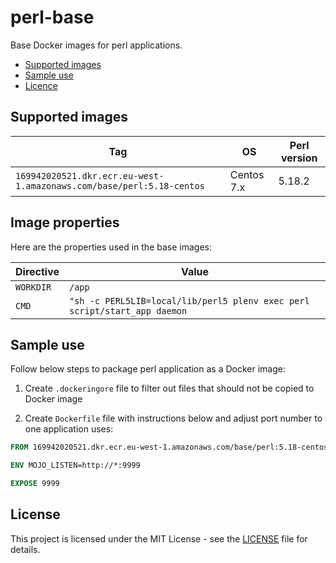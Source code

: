 # perl-base

Base Docker images for perl applications.

- [Supported images](#supported-images)
- [Sample use](#sample-use)
- [Licence](#license)

## Supported images

| Tag                                                                  | OS         | Perl version |
| ---------------------------------------------------------------------| ---------- | ------------ |
| `169942020521.dkr.ecr.eu-west-1.amazonaws.com/base/perl:5.18-centos` | Centos 7.x | 5.18.2       |

## Image properties

Here are the properties used in the base images:

| Directive | Value                                                                     |
| --------- | ------------------------------------------------------------------------- |
| `WORKDIR` | `/app`                                                                    |
| `CMD`     | `"sh -c PERL5LIB=local/lib/perl5 plenv exec perl script/start_app daemon` |

## Sample use

Follow below steps to package perl application as a Docker image: 

1. Create `.dockeringore` file to filter out files that should not be copied to Docker image

2. Create `Dockerfile` file with instructions below and adjust port number to one application uses:

```dockerfile
FROM 169942020521.dkr.ecr.eu-west-1.amazonaws.com/base/perl:5.18-centos

ENV MOJO_LISTEN=http://*:9999

EXPOSE 9999
```

## License

This project is licensed under the MIT License - see the [LICENSE](LICENSE) file for details.
